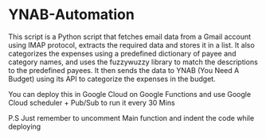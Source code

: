 # YNAB-Automation

This script is a Python script that fetches email data from a Gmail account using IMAP protocol, extracts the required data and stores it in a list. It also categorizes the expenses using a predefined dictionary of payee and category names, and uses the fuzzywuzzy library to match the descriptions to the predefined payees. It then sends the data to YNAB (You Need A Budget) using its API to categorize the expenses in the budget.

You can deploy this in Google Cloud on Google Functions and use Google Cloud scheduler + Pub/Sub to run it every 30 Mins

P.S Just remember to uncomment Main function and indent the code while deploying
